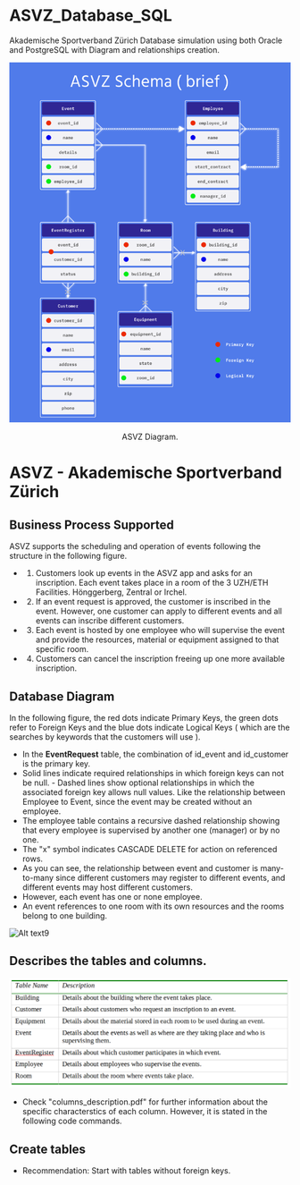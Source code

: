 # ASVZ_Database_SQL
Akademische Sportverband Zürich Database simulation using both Oracle and PostgreSQL with Diagram and relationships creation.
<p align="center">
  <a>
    <img src="figures/ASVZ_schema.png" alt="ASVZ_schema">
  </a>

  <p align="center">
    ASVZ Diagram.
  </p>
</p>

# ASVZ - Akademische Sportverband Zürich
## Business Process Supported
ASVZ supports the scheduling and operation of events following the structure in the following figure.
- 1. Customers look up events in the ASVZ app and asks for an inscription. Each event takes place in a room of the 3 UZH/ETH Facilities. Hönggerberg, Zentral or Irchel. 
- 2. If an event request is approved, the customer is inscribed in the event. However, one customer can apply to different events and all events can inscribe different customers.
- 3. Each event is hosted by one employee who will supervise the event and provide the resources, material or equipment assigned to that specific room.
- 4. Customers can cancel the inscription freeing up one more available inscription.
## Database Diagram
In the following figure, the red dots indicate Primary Keys, the green dots refer to Foreign Keys and the blue dots indicate Logical Keys ( which are the searches by keywords that the customers will use ).
- In the **EventRequest** table, the combination of id_event and id_customer is the primary key.
- Solid lines indicate required relationships in which foreign keys can not be null. - Dashed lines show optional relationships in which the associated foreign key allows null values. Like the relationship between Employee to Event, since the event may be created without an employee.
- The employee table contains a recursive dashed relationship showing that every employee is supervised by another one (manager) or by no one.
- The "x" symbol indicates CASCADE DELETE for action on referenced rows.
- As you can see, the relationship between event and customer is many-to-many since different customers may register to different events, and different events may host different customers.
- However, each event has one or none employee.
- An event references to one room with its own resources and the rooms belong to one building.

![Alt text9](figures/ASVZ.png)
## Describes the tables and columns.
![Alt text](figures/table.png)

- Check "columns_description.pdf" for further information about the specific characterstics of each column. However, it is stated in the following code commands.
## Create tables
- Recommendation: Start with tables without foreign keys.
